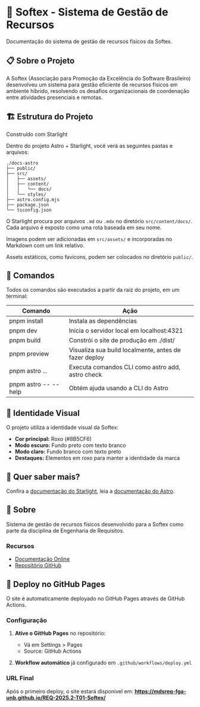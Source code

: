 # 🚀 Softex - Sistema de Gestão de Recursos

Documentação do sistema de gestão de recursos físicos da Softex.

## 📋 Sobre o Projeto

A Softex (Associação para Promoção da Excelência do Software Brasileiro) desenvolveu um sistema para gestão eficiente de recursos físicos em ambiente híbrido, resolvendo os desafios organizacionais de coordenação entre atividades presenciais e remotas.

## 🏗️ Estrutura do Projeto

Construído com Starlight

Dentro do projeto Astro + Starlight, você verá as seguintes pastas e arquivos:

```
./docs-astro
├── public/
├── src/
│   ├── assets/
│   ├── content/
│   │   └── docs/
│   └── styles/
├── astro.config.mjs
├── package.json
└── tsconfig.json
```

O Starlight procura por arquivos `.md` ou `.mdx` no diretório `src/content/docs/`. Cada arquivo é exposto como uma rota baseada em seu nome.

Imagens podem ser adicionadas em `src/assets/` e incorporadas no Markdown com um link relativo.

Assets estáticos, como favicons, podem ser colocados no diretório `public/`.

## 🧞 Comandos

Todos os comandos são executados a partir da raiz do projeto, em um terminal:

| Comando              | Ação                                        |
| -------------------- | ------------------------------------------- |
| pnpm install         | Instala as dependências                     |
| pnpm dev             | Inicia o servidor local em localhost:4321   |
| pnpm build           | Constrói o site de produção em ./dist/      |
| pnpm preview         | Visualiza sua build localmente, antes de fazer deploy |
| pnpm astro ...       | Executa comandos CLI como astro add, astro check |
| pnpm astro -- --help | Obtém ajuda usando a CLI do Astro           |

## 🎨 Identidade Visual

O projeto utiliza a identidade visual da Softex:
- **Cor principal:** Roxo (#8B5CF6)
- **Modo escuro:** Fundo preto com texto branco
- **Modo claro:** Fundo branco com texto preto
- **Destaques:** Elementos em roxo para manter a identidade da marca

## 👀 Quer saber mais?

Confira a [documentação do Starlight](https://starlight.astro.build/), leia a [documentação do Astro](https://docs.astro.build/).

## 📄 Sobre

Sistema de gestão de recursos físicos desenvolvido para a Softex como parte da disciplina de Engenharia de Requisitos.

### Recursos

- [Documentação Online](https://mdsreq-fga-unb.github.io/REQ-2025.2-T01-Softex/)
- [Repositório GitHub](https://github.com/mdsreq-fga-unb/REQ-2025.2-T01-Softex)

## 🚀 Deploy no GitHub Pages

O site é automaticamente deployado no GitHub Pages através de GitHub Actions.

### Configuração

1. **Ative o GitHub Pages** no repositório:
   - Vá em Settings > Pages
   - Source: GitHub Actions

2. **Workflow automático** já configurado em `.github/workflows/deploy.yml`

### URL Final

Após o primeiro deploy, o site estará disponível em:
**https://mdsreq-fga-unb.github.io/REQ-2025.2-T01-Softex/**